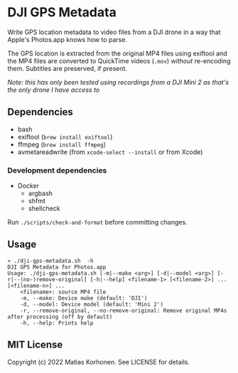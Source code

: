 # DJI GPS Metadata

Write GPS location metadata to video files from a DJI drone in a way that Apple's Photos.app knows how to parse.

The GPS location is extracted from the original MP4 files using exiftool and the MP4 files are converted to QuickTime videos (`.mov`) *without* re-encoding them. Subtitles are preserved, if present.

*Note: this has only been tested using recordings from a DJI Mini 2 as that's the only drone I have access to*

## Dependencies

* bash
* exiftool (`brew install exiftool`)
* ffmpeg (`brew install ffmpeg`)
* avmetareadwrite (from `xcode-select --install` or from Xcode)

### Development dependencies

* Docker
  * argbash
  * shfmt
  * shellcheck

Run `./scripts/check-and-format` before committing changes.

## Usage

```
» ./dji-gps-metadata.sh  -h
DJI GPS Metadata for Photos.app
Usage: ./dji-gps-metadata.sh [-m|--make <arg>] [-d|--model <arg>] [-r|--(no-)remove-original] [-h|--help] <filename-1> [<filename-2>] ... [<filename-n>] ...
	<filename>: source MP4 file
	-m, --make: Device make (default: 'DJI')
	-d, --model: Device model (default: 'Mini 2')
	-r, --remove-original, --no-remove-original: Remove original MP4s after processing (off by default)
	-h, --help: Prints help
```

## MIT License

Copyright (c) 2022 Matias Korhonen. See LICENSE for details.
